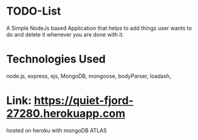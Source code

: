 # TODO-List 
  A Simple NodeJs based Application that helps to add things user wants to do and delete it whenever you are done with it. 

# Technologies Used
node.js,
express,
ejs,
MongoDB,
mongoose,
bodyParser,
loadash,
 
# Link: https://quiet-fjord-27280.herokuapp.com
hosted on heroku with mongoDB ATLAS
